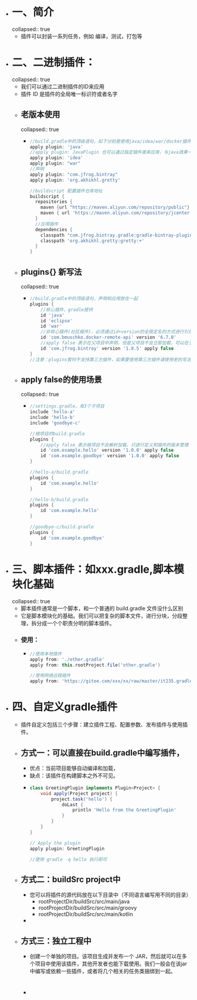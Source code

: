 - # 一、简介
  collapsed:: true
	- 插件可以封装一系列任务，例如 编译，测试，打包等
- # 二、二进制插件：
  collapsed:: true
	- 我们可以通过二进制插件的ID来应用
	- 插件 ID 是插件的全局唯一标识符或者名字
	- ## 老版本使用
	  collapsed:: true
		- ```groovy
		  //build.gradle中的顶级语句，如下分别是使用java/idea/war/docker插件
		  apply plugin: 'java'
		  //apply plugin: JavaPlugin 也可以通过指定插件类来应用，与java效果一样
		  apply plugin: 'idea'
		  apply plugin: "war"
		  //声明
		  apply plugin: "com.jfrog.bintray"
		  apply plugin: 'org.akhikhl.gretty'
		  
		  //buildscript 配置插件仓库地址
		  buildscript {
		    repositories {
		      maven {url "https://maven.aliyun.com/repository/public"}
		      maven { url 'https://maven.aliyun.com/repository/jcenter' }
		    }
		    //应用插件
		    dependencies {
		      classpath "com.jfrog.bintray.gradle:gradle-bintray-plugin:1.8.0"
		      classpath 'org.akhikhl.gretty:gretty:+'
		    }
		  }
		  
		  
		  ```
	- ## plugins{} 新写法
	  collapsed:: true
		- ```groovy
		  //build.gradle中的顶级语句，声明和应用放在一起
		  plugins {
		      //核心插件，gradle提供
		      id 'java'
		      id 'eclipse'
		      id 'war'
		      //非核心插件(社区插件)，必须通过id+version的全限定名的方式进行引用
		      id 'com.bmuschko.docker-remote-api' version '6.7.0'
		      //apply false 表示在父项目中声明，但是父项目不会立即加载，可以在子项目中通过ID的方式进行使用
		      id 'com.jfrog.bintray' version '1.8.5' apply false
		  }
		  //注意：plugins暂时不支持第三方插件，如果要使用第三方插件请使用老的写法。同时plugins中不能随意编写其他的语句体
		  
		  ```
	- ## apply false的使用场景
	  collapsed:: true
		- ```groovy
		  //settings.gradle，有3个子项目
		  include 'hello-a'
		  include 'hello-b'
		  include 'goodbye-c'
		  
		  //根项目的build.gradle
		  plugins {
		      //apply false 表示根项目不会解析加载，只进行定义和插件的版本管理
		      id 'com.example.hello' version '1.0.0' apply false
		      id 'com.example.goodbye' version '1.0.0' apply false
		  }
		  
		  //hello-a/build.gradle
		  plugins {
		      id 'com.example.hello'
		  }
		  
		  //hello-b/build.gradle
		  plugins {
		      id 'com.example.hello'
		  }
		  
		  //goodbye-c/build.gradle
		  plugins {
		      id 'com.example.goodbye'
		  }
		  
		  ```
- # 三、脚本插件：如xxx.gradle,脚本模块化基础
  collapsed:: true
	- 脚本插件通常是一个脚本，和一个普通的 build.gradle 文件没什么区别
	- 它是脚本模块化的基础。我们可以把复杂的脚本文件，进行分块，分段整理，拆分成一个个职责分明的脚本插件。
	- ### 使用：
		- ```groovy
		  //使用本地插件
		  apply from: './other.gradle'
		  apply from: this.rootProject.file('other.gradle')
		  
		  //使用网络远程插件
		  apply from: 'https://gitee.com/xxx/xx/raw/master/it235.gradle'
		  
		  ```
- # 四、自定义gradle插件
	- 插件自定义包括三个步骤：建立插件工程、配置参数、发布插件与使用插件。
	- ## 方式一：可以直接在build.gradle中编写插件，
		- 优点：当前项目能够自动编译和加载，
		- 缺点：该插件在构建脚本之外不可见。
		- ```groovy
		  class GreetingPlugin implements Plugin<Project> {
		      void apply(Project project) {
		          project.task('hello') {
		              doLast {
		                  println 'Hello from the GreetingPlugin'
		              }
		          }
		      }
		  }
		  
		  // Apply the plugin
		  apply plugin: GreetingPlugin
		  
		  //使用 gradle -q hello 执行即可
		  
		  ```
	- ## 方式二：buildSrc project中
		- 您可以将插件的源代码放在以下目录中（不同语言编写用不同的目录）
			- rootProjectDir/buildSrc/src/main/java
			- rootProjectDir/buildSrc/src/main/groovy
			- rootProjectDir/buildSrc/src/main/kotlin
		-
	- ## 方式三：独立工程中
		- 创建一个单独的项目。该项目生成并发布一个 JAR，然后就可以在多个项目中使用该插件，其他开发者也能下载使用。我们一般会在该jar中编写或依赖一些插件，或者将几个相关的任务类捆绑到一起。
		- #